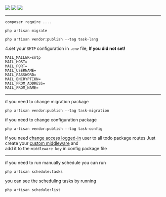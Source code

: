 
<img src="https://github.com/laravel98developer/laravel-hiring-projects/blob/master/Projects/Private%20Companies/P1/project-description1.jpg" />

<img src="https://github.com/laravel98developer/laravel-hiring-projects/blob/master/Projects/Private%20Companies/P1/project-description2.jpg" />

<img src="https://github.com/laravel98developer/laravel-hiring-projects/blob/master/Projects/Private%20Companies/P1/project-description3.jpg" />

<hr/>

```
composer require ....
```

```
php artisan migrate
```

```
php artisan vendor:publish --tag task-lang
```

4.set your `SMTP` configuration in `.env` file, <b> If you did not set! </b>
```
MAIL_MAILER=smtp
MAIL_HOST=
MAIL_PORT=
MAIL_USERNAME=
MAIL_PASSWORD=
MAIL_ENCRYPTION=
MAIL_FROM_ADDRESS=
MAIL_FROM_NAME=
```

<hr/>

if you need to change migration package </br>
```
php artisan vendor:publish --tag task-migration
```

if you need to change configuration package </br>
```
php artisan vendor:publish --tag task-config
```

if you need <ins>change access logged-in</ins> user to all todo package routes Just create your <ins>custom middleware</ins> and </br> 
add it to the ```middleware key``` in config package file </br>

<hr/>

if you need to run manually schedule you can run </br>
```
php artisan schedule:tasks
```

you can see the scheduling tasks by running </br>
```
php artisan schedule:list
```

